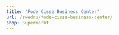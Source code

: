 ```yaml
---
title: "Fode Cisse Business Center"
url: /zwedru/fode-cisse-business-center/
shop: Supermarkt
---
```

